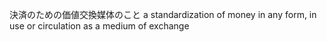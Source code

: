 決済のための価値交換媒体のこと
a standardization of money in any form, in use or circulation as a medium of exchange